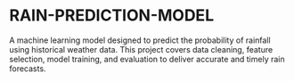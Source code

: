 # RAIN-PREDICTION-MODEL
A machine learning model designed to predict the probability of rainfall using historical weather data. This project covers data cleaning, feature selection, model training, and evaluation to deliver accurate and timely rain forecasts.
